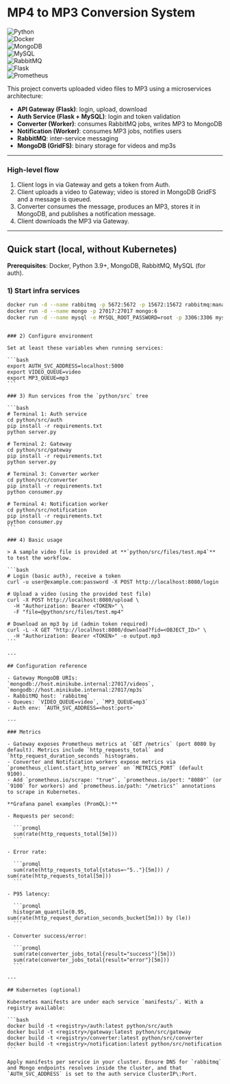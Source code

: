 # MP4 to MP3 Conversion System

![Python](https://img.shields.io/badge/python-3.9+-blue.svg)  
![Docker](https://img.shields.io/badge/docker-ready-blue)  
![MongoDB](https://img.shields.io/badge/database-mongodb-green)  
![MySQL](https://img.shields.io/badge/database-mysql-orange)  
![RabbitMQ](https://img.shields.io/badge/messaging-rabbitmq-red)  
![Flask](https://img.shields.io/badge/framework-flask-lightgrey)  
![Prometheus](https://img.shields.io/badge/monitoring-prometheus-orange)

This project converts uploaded video files to MP3 using a microservices architecture:

- **API Gateway (Flask)**: login, upload, download
- **Auth Service (Flask + MySQL)**: login and token validation
- **Converter (Worker)**: consumes RabbitMQ jobs, writes MP3 to MongoDB
- **Notification (Worker)**: consumes MP3 jobs, notifies users
- **RabbitMQ**: inter-service messaging
- **MongoDB (GridFS)**: binary storage for videos and mp3s

---

### High-level flow

1. Client logs in via Gateway and gets a token from Auth.
2. Client uploads a video to Gateway; video is stored in MongoDB GridFS and a message is queued.
3. Converter consumes the message, produces an MP3, stores it in MongoDB, and publishes a notification message.
4. Client downloads the MP3 via Gateway.

---

## Quick start (local, without Kubernetes)

**Prerequisites**: Docker, Python 3.9+, MongoDB, RabbitMQ, MySQL (for auth).

### 1) Start infra services

```bash
docker run -d --name rabbitmq -p 5672:5672 -p 15672:15672 rabbitmq:management
docker run -d --name mongo -p 27017:27017 mongo:6
docker run -d --name mysql -e MYSQL_ROOT_PASSWORD=root -p 3306:3306 mysql:8
```

````

### 2) Configure environment

Set at least these variables when running services:

```bash
export AUTH_SVC_ADDRESS=localhost:5000
export VIDEO_QUEUE=video
export MP3_QUEUE=mp3
```

### 3) Run services from the `python/src` tree

```bash
# Terminal 1: Auth service
cd python/src/auth
pip install -r requirements.txt
python server.py

# Terminal 2: Gateway
cd python/src/gateway
pip install -r requirements.txt
python server.py

# Terminal 3: Converter worker
cd python/src/converter
pip install -r requirements.txt
python consumer.py

# Terminal 4: Notification worker
cd python/src/notification
pip install -r requirements.txt
python consumer.py
```

### 4) Basic usage

> A sample video file is provided at **`python/src/files/test.mp4`** to test the workflow.

```bash
# Login (basic auth), receive a token
curl -u user@example.com:password -X POST http://localhost:8080/login

# Upload a video (using the provided test file)
curl -X POST http://localhost:8080/upload \
  -H "Authorization: Bearer <TOKEN>" \
  -F "file=@python/src/files/test.mp4"

# Download an mp3 by id (admin token required)
curl -L -X GET "http://localhost:8080/download?fid=<OBJECT_ID>" \
  -H "Authorization: Bearer <TOKEN>" -o output.mp3
```

---

## Configuration reference

- Gateway MongoDB URIs: `mongodb://host.minikube.internal:27017/videos`, `mongodb://host.minikube.internal:27017/mp3s`
- RabbitMQ host: `rabbitmq`
- Queues: `VIDEO_QUEUE=video`, `MP3_QUEUE=mp3`
- Auth env: `AUTH_SVC_ADDRESS=<host:port>`

---

### Metrics

- Gateway exposes Prometheus metrics at `GET /metrics` (port 8080 by default). Metrics include `http_requests_total` and `http_request_duration_seconds` histograms.
- Converter and Notification workers expose metrics via `prometheus_client.start_http_server` on `METRICS_PORT` (default 9100).
- Add `prometheus.io/scrape: "true"`, `prometheus.io/port: "8080"` (or `9100` for workers) and `prometheus.io/path: "/metrics"` annotations to scrape in Kubernetes.

**Grafana panel examples (PromQL):**

- Requests per second:

  ```promql
  sum(rate(http_requests_total[5m]))
  ```

- Error rate:

  ```promql
  sum(rate(http_requests_total{status=~"5.."}[5m])) / sum(rate(http_requests_total[5m]))
  ```

- P95 latency:

  ```promql
  histogram_quantile(0.95, sum(rate(http_request_duration_seconds_bucket[5m])) by (le))
  ```

- Converter success/error:

  ```promql
  sum(rate(converter_jobs_total{result="success"}[5m]))
  sum(rate(converter_jobs_total{result="error"}[5m]))
  ```

---

## Kubernetes (optional)

Kubernetes manifests are under each service `manifests/`. With a registry available:

```bash
docker build -t <registry>/auth:latest python/src/auth
docker build -t <registry>/gateway:latest python/src/gateway
docker build -t <registry>/converter:latest python/src/converter
docker build -t <registry>/notification:latest python/src/notification
```

Apply manifests per service in your cluster. Ensure DNS for `rabbitmq` and Mongo endpoints resolves inside the cluster, and that `AUTH_SVC_ADDRESS` is set to the auth service ClusterIP\:Port.
````
